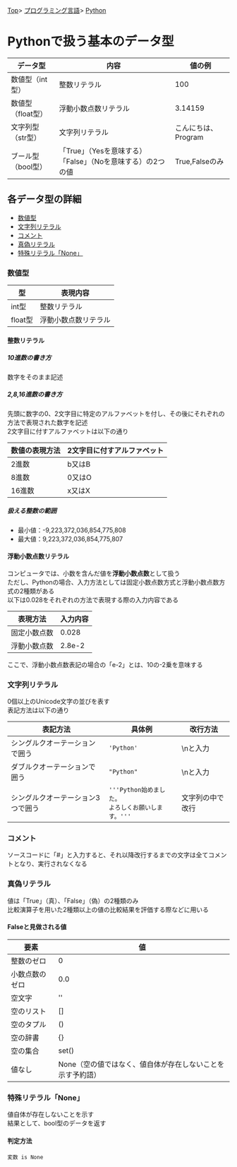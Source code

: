 [Top](../../../index.md)\>
[プログラミング言語](../../pgl.md)\>
[Python](../language_0003.md)

# Pythonで扱う基本のデータ型

|データ型|内容|値の例|
----|----|----
|数値型（int型）|整数リテラル|100|
|数値型（float型）|浮動小数点数リテラル|3.14159|
|文字列型（str型）|文字列リテラル|こんにちは、Program|
|ブール型（bool型）|「True」（Yesを意味する）「False」（Noを意味する）の2つの値|True,Falseのみ|

## 各データ型の詳細

+ [数値型](#数値型)
+ [文字列リテラル](#文字列リテラル)
+ [コメント](#コメント)
+ [真偽リテラル](#真偽リテラル)
+ [特殊リテラル「None」](#特殊リテラルnone)

### 数値型

|型|表現内容|
----|----
|int型|整数リテラル|
|float型|浮動小数点数リテラル|

#### 整数リテラル

##### 10進数の書き方

数字をそのまま記述

##### 2,8,16進数の書き方

先頭に数字の0、2文字目に特定のアルファベットを付し、その後にそれぞれの方法で表現された数字を記述  
2文字目に付すアルファベットは以下の通り

|数値の表現方法|2文字目に付すアルファベット|
----|----
|2進数|b又はB|
|8進数|0又はO|
|16進数|x又はX|

##### 扱える整数の範囲

+ 最小値：-9,223,372,036,854,775,808
+ 最大値：9,223,372,036,854,775,807

#### 浮動小数点数リテラル

コンピュータでは、小数を含んだ値を**浮動小数点数**として扱う  
ただし、Pythonの場合、入力方法としては固定小数点数方式と浮動小数点数方式の2種類がある  
以下は0.028をそれぞれの方法で表現する際の入力内容である

|表現方法|入力内容|
----|----
|固定小数点数|0.028|
|浮動小数点数|2.8e-2|

ここで、浮動小数点数表記の場合の「e-2」とは、10の-2乗を意味する

### 文字列リテラル

0個以上のUnicode文字の並びを表す  
表記方法は以下の通り

|表記方法|具体例|改行方法|
----|----|----
|シングルクオーテーションで囲う|```'Python'```|\nと入力|
|ダブルクオーテーションで囲う|```"Python"```|\nと入力|
|シングルクオーテーション3つで囲う|```'''Python始めました。```<br>```よろしくお願いします。'''```|文字列の中で改行|

### コメント

ソースコードに「#」と入力すると、それ以降改行するまでの文字は全てコメントとなり、実行されなくなる

### 真偽リテラル

値は「True」（真）、「False」（偽）の2種類のみ  
比較演算子を用いた2種類以上の値の比較結果を評価する際などに用いる

#### Falseと見做される値

|要素|値|
----|----
|整数のゼロ|0|
|小数点数のゼロ|0.0|
|空文字|''|
|空のリスト|[]|
|空のタプル|()|
|空の辞書|{}|
|空の集合|set()|
|値なし|None（空の値ではなく、値自体が存在しないことを示す予約語）|

### 特殊リテラル「None」

値自体が存在しないことを示す  
結果として、bool型のデータを返す

#### 判定方法

```変数 is None```